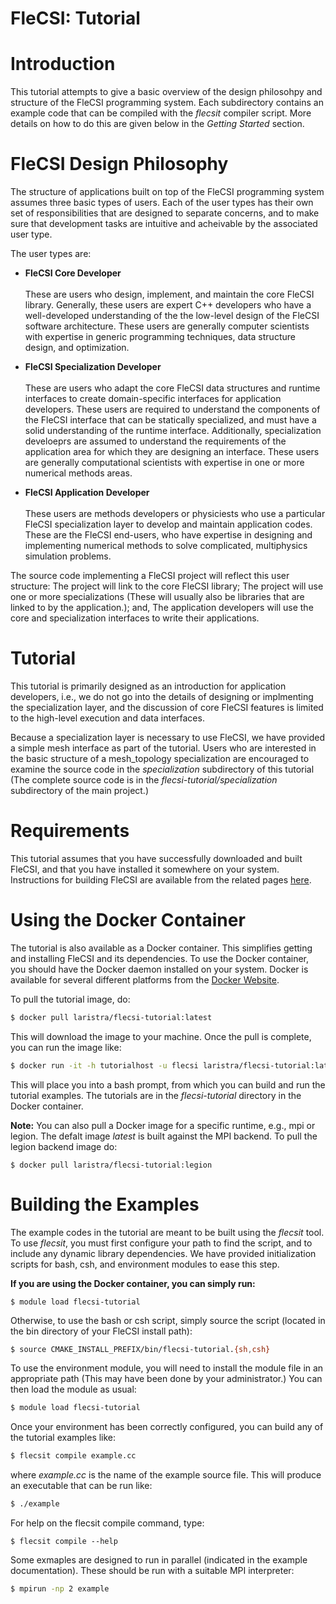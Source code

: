 # FleCSI: Tutorial
<!--
  The above header ("FleCSI: Tutorial") is required for Doxygen to
  correctly name the auto-generated page. It is ignored in the FleCSI
  guide documentation.
-->

<!-- CINCHDOC DOCUMENT(user-guide) SECTION(tutorial) -->

# Introduction

This tutorial attempts to give a basic overview of the design philosohpy
and structure of the FleCSI programming system. Each subdirectory
contains an example code that can be compiled with the *flecsit*
compiler script. More details on how to do this are given below in the
*Getting Started* section.

# FleCSI Design Philosophy

The structure of applications built on top of the FleCSI programming
system assumes three basic types of users. Each of the user types has
their own set of responsibilities that are designed to separate
concerns, and to make sure that development tasks are intuitive and
acheivable by the associated user type.

The user types are:

* **FleCSI Core Developer**<br>  
These are users who design, implement, and maintain the core FleCSI
library. Generally, these users are expert C++ developers who have a
well-developed understanding of the the low-level design of the FleCSI
software architecture. These users are generally computer scientists
with expertise in generic programming techniques, data structure design,
and optimization.

* **FleCSI Specialization Developer**<br>  
These are users who adapt the core FleCSI data structures and runtime
interfaces to create domain-specific interfaces for application
developers.  These users are required to understand the components of
the FleCSI interface that can be statically specialized, and must have a
solid understanding of the runtime interface. Additionally,
specialization develoeprs are assumed to understand the requirements of
the application area for which they are designing an interface. These
users are generally computational scientists with expertise in one or
more numerical methods areas.

* **FleCSI Application Developer**<br>  
These users are methods developers or physiciests who use a particular
FleCSI specialization layer to develop and maintain application codes.
These are the FleCSI end-users, who have expertise in designing and
implementing numerical methods to solve complicated, multiphysics
simulation problems.

The source code implementing a FleCSI project will reflect this user
structure: The project will link to the core FleCSI library; The project
will use one or more specializations (These will usually also be
libraries that are linked to by the application.); and, The application
developers will use the core and specialization interfaces to write
their applications.

# Tutorial

This tutorial is primarily designed as an introduction for application
developers, i.e., we do not go into the details of designing or
implmenting the specialization layer, and the discussion of core FleCSI
features is limited to the high-level execution and data interfaces.

Because a specialization layer is necessary to use FleCSI, we have
provided a simple mesh interface as part of the tutorial. Users who are
interested in the basic structure of a mesh_topology specialization are
encouraged to examine the source code in the *specialization*
subdirectory of this tutorial (The complete source code is in the
*flecsi-tutorial/specialization* subdirectory of the main project.)

# Requirements

This tutorial assumes that you have successfully downloaded and built
FleCSI, and that you have installed it somewhere on your system.
Instructions for building FleCSI are available from the related pages
[here](https://laristra.github.io/flecsi/assets/doxygen/md__home_flecsi_flecsi_auxiliary_markdown_01-Build.html).

# Using the Docker Container

The tutorial is also available as a Docker container. This simplifies
getting and installing FleCSI and its dependencies. To use the Docker
container, you should have the Docker daemon installed on your system.
Docker is available for several different platforms from the
[Docker Website](https://www.docker.com).

To pull the tutorial image, do:
```bash
$ docker pull laristra/flecsi-tutorial:latest
```
This will download the image to your machine. Once the pull is complete,
you can run the image like:
```bash
$ docker run -it -h tutorialhost -u flecsi laristra/flecsi-tutorial:latest /bin/bash
```
This will place you into a bash prompt, from which you can build and run
the tutorial examples. The tutorials are in the *flecsi-tutorial*
directory in the Docker container.

**Note:** You can also pull a Docker image for a specific runtime, e.g.,
mpi or legion. The defalt image *latest* is built against the MPI
backend. To pull the legion backend image do:
```
$ docker pull laristra/flecsi-tutorial:legion
```

# Building the Examples

The example codes in the tutorial are meant to be built using the
*flecsit* tool. To use *flecsit*, you must first configure your path to
find the script, and to include any dynamic library dependencies. We
have provided initialization scripts for bash, csh, and environment
modules to ease this step.

**If you are using the Docker container, you
can simply run:**
```
$ module load flecsi-tutorial
```

Otherwise, to use the bash or csh script, simply source the script
(located in the bin directory of your FleCSI install path):
```bash
$ source CMAKE_INSTALL_PREFIX/bin/flecsi-tutorial.{sh,csh}
```
To use the environment module, you will need to install the module file
in an appropriate path (This may have been done by your administrator.)
You can then load the module as usual:
```bash
$ module load flecsi-tutorial
```
Once your environment has been correctly configured, you can build any
of the tutorial examples like:
```bash
$ flecsit compile example.cc
```
where *example.cc* is the name of the example source file. This will
produce an executable that can be run like:

```bash
$ ./example
```
For help on the flecsit compile command, type:
```
$ flecsit compile --help
```

Some exmaples are designed to run in parallel (indicated in the example
documentation). These should be run with a suitable MPI interpreter:

```bash
$ mpirun -np 2 example
```

<!-- vim: set tabstop=2 shiftwidth=2 expandtab fo=cqt tw=72 : -->
